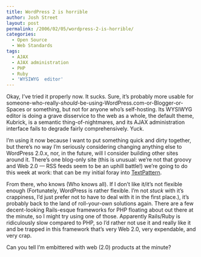 ```yaml
---
title: WordPress 2 is horrible
author: Josh Street
layout: post
permalink: /2006/02/05/wordpress-2-is-horrible/
categories:
  - Open Source
  - Web Standards
tags:
  - AJAX
  - AJAX administration
  - PHP
  - Ruby
  - 'WYSIWYG  editor'
---
```

Okay, I&#8217;ve tried it properly now. It sucks. Sure, it&#8217;s probably more usable for someone-who-really-*should*-be-using-WordPress.com-or-Blogger-or-Spaces or something, but not for anyone who&#8217;s self-hosting. Its WYSIWYG editor is doing a grave disservice to the web as a whole, the default theme, Kubrick, is a semantic thing-of-nightmares, and its AJAX administration interface fails to degrade fairly comprehensively. Yuck.

I&#8217;m using it now because I want to put something quick and dirty together, but there&#8217;s no way I&#8217;m seriously considering changing anything else to WordPress 2.0.x, nor, in the future, will I consider building other sites around it. There&#8217;s one blog-only site (this is unusual: we&#8217;re not that groovy and Web 2.0 &#8212; RSS feeds seem to be an uphill battle!) we&#8217;re going to do this week at work: that can be my initial foray into [TextPattern][1].

From there, who knows (Who knows all). If I don&#8217;t like it/it&#8217;s not flexible enough (Fortunately, WordPress is rather flexible. I&#8217;m not *stuck* with it&#8217;s crappiness, I&#8217;d just prefer not to have to deal with it in the first place.), it&#8217;s probably back to the land of roll-your-own solutions again. There are a few decent-looking Rails-esque frameworks for PHP floating about out there at the minute, so I might try using one of those. Apparently Rails/Ruby is ridiculously slow compared to PHP, so I&#8217;d rather not use it and really like it and be trapped in this framework that&#8217;s very Web 2.0, very expendable, and very crap.

Can you tell I&#8217;m embittered with web (2.0) products at the minute?

 [1]: http://textpattern.com/